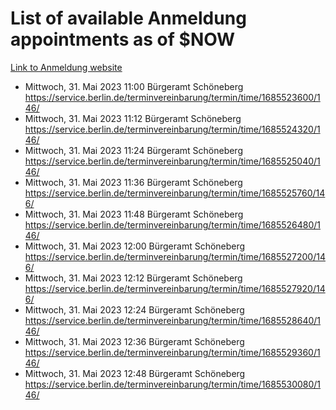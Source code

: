 # List of available Anmeldung appointments as of $NOW
[Link to Anmeldung website](https://service.berlin.de/terminvereinbarung/termin/tag.php?termin=1&anliegen[]=120686&dienstleisterlist=122210,122217,327316,122219,327312,122227,327314,122231,327346,122243,327348,122254,122252,329742,122260,329745,122262,329748,122271,327278,122273,327274,122277,327276,330436,122280,327294,122282,327290,122284,327292,122291,327270,122285,327266,122286,327264,122296,327268,150230,329760,122297,327286,122294,327284,122312,329763,122314,329775,122304,327330,122311,327334,122309,327332,317869,122281,327352,122279,329772,122283,122276,327324,122274,327326,122267,329766,122246,327318,122251,327320,122257,327322,122208,327298,122226,327300&herkunft=http%3A%2F%2Fservice.berlin.de%2Fdienstleistung%2F120686%2F)
- Mittwoch, 31. Mai 2023 11:00 Bürgeramt Schöneberg https://service.berlin.de/terminvereinbarung/termin/time/1685523600/146/
- Mittwoch, 31. Mai 2023 11:12 Bürgeramt Schöneberg https://service.berlin.de/terminvereinbarung/termin/time/1685524320/146/
- Mittwoch, 31. Mai 2023 11:24 Bürgeramt Schöneberg https://service.berlin.de/terminvereinbarung/termin/time/1685525040/146/
- Mittwoch, 31. Mai 2023 11:36 Bürgeramt Schöneberg https://service.berlin.de/terminvereinbarung/termin/time/1685525760/146/
- Mittwoch, 31. Mai 2023 11:48 Bürgeramt Schöneberg https://service.berlin.de/terminvereinbarung/termin/time/1685526480/146/
- Mittwoch, 31. Mai 2023 12:00 Bürgeramt Schöneberg https://service.berlin.de/terminvereinbarung/termin/time/1685527200/146/
- Mittwoch, 31. Mai 2023 12:12 Bürgeramt Schöneberg https://service.berlin.de/terminvereinbarung/termin/time/1685527920/146/
- Mittwoch, 31. Mai 2023 12:24 Bürgeramt Schöneberg https://service.berlin.de/terminvereinbarung/termin/time/1685528640/146/
- Mittwoch, 31. Mai 2023 12:36 Bürgeramt Schöneberg https://service.berlin.de/terminvereinbarung/termin/time/1685529360/146/
- Mittwoch, 31. Mai 2023 12:48 Bürgeramt Schöneberg https://service.berlin.de/terminvereinbarung/termin/time/1685530080/146/
